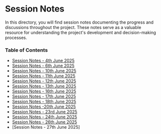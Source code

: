 # Session Notes
In this directory, you will find session notes documenting the progress and discussions throughout the project. These notes serve as a valuable resource for understanding the project's development and decision-making processes.
### Table of Contents
- [Session Notes - 4th June 2025](https://github.com/plochoidysis-ojwege/Industrial-Panel-Design/blob/main/Documentation/Session%20notes/Session%20Notes-04th%20June%202025.md)
- [Session Notes - 6th June 2025](https://github.com/plochoidysis-ojwege/Industrial-Panel-Design/blob/main/Documentation/Session%20notes/Session%20Notes-06th%20June%202025.md)
- [Session Notes - 10th June 2025](https://github.com/plochoidysis-ojwege/Industrial-Panel-Design/blob/main/Documentation/Session%20notes/Session%20Notes-10th%20June%202025.md)
- [Session Notes - 11th June 2025]()
- [Session Notes - 12th June 2025](https://github.com/plochoidysis-ojwege/Industrial-Panel-Design/blob/main/Documentation/Session%20notes/Session%20Notes-12th%20June%202025.md)
- [Session Notes - 13th June 2025](https://github.com/plochoidysis-ojwege/Industrial-Panel-Design/blob/main/Documentation/Session%20notes/Session%20Notes-13th%20June%202025.md)
- [Session Notes - 16th June 2025](https://github.com/plochoidysis-ojwege/Industrial-Panel-Design/blob/main/Documentation/Session%20notes/Session%20Notes-16th%20June%202025.md)
- [Session Notes - 17th June 2025](https://github.com/plochoidysis-ojwege/Industrial-Panel-Design/blob/main/Documentation/Session%20notes/Session%20notes-17th%20June%202025.md)
- [Session Notes - 18th June 2025](https://github.com/plochoidysis-ojwege/Industrial-Panel-Design/blob/main/Documentation/Session%20notes/Session%20Notes-18th%20June%202025.md)
- [Session Notes -20th June 2025](https://github.com/plochoidysis-ojwege/Industrial-Panel-Design/blob/main/Documentation/Session%20notes/Session%20Notes-20th%20June%202025.md)
- [Session Notes - 23rd June 2025](https://github.com/plochoidysis-ojwege/Industrial-Panel-Design/blob/main/Documentation/Session%20notes/Session%20Notes-23rd%20June%202025.md)
- [Session Notes - 24th June 2025](https://github.com/plochoidysis-ojwege/Industrial-Panel-Design/blob/main/Documentation/Session%20notes/Session%20Notes-24th%20June%202025.md)
- [Session Notes - 26th June 2025](https://github.com/plochoidysis-ojwege/Industrial-Panel-Design/blob/main/Documentation/Session%20notes/Session%20Notes-26th%20June%202025.md)
- [Session Notes - 27th June 2025]
